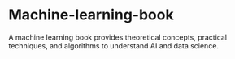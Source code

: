 # Machine-learning-book
A machine learning book provides theoretical concepts, practical techniques, and algorithms to understand AI and data science.
